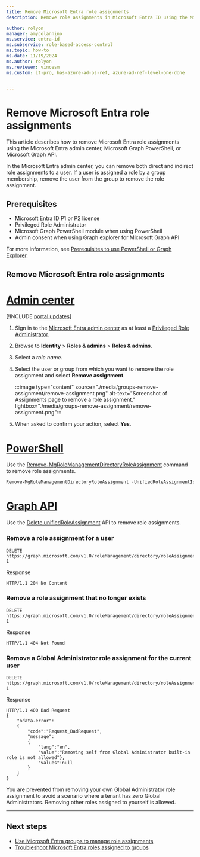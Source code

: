 ```yaml
---
title: Remove Microsoft Entra role assignments
description: Remove role assignments in Microsoft Entra ID using the Microsoft Entra admin center, Microsoft Graph PowerShell, or Microsoft Graph API.

author: rolyon
manager: amycolannino
ms.service: entra-id
ms.subservice: role-based-access-control
ms.topic: how-to
ms.date: 11/19/2024
ms.author: rolyon
ms.reviewer: vincesm
ms.custom: it-pro, has-azure-ad-ps-ref, azure-ad-ref-level-one-done


---
```


# Remove Microsoft Entra role assignments

This article describes how to remove Microsoft Entra role assignments using the Microsoft Entra admin center, Microsoft Graph PowerShell, or Microsoft Graph API.

In the Microsoft Entra admin center, you can remove both direct and indirect role assignments to a user. If a user is assigned a role by a group membership, remove the user from the group to remove the role assignment.

## Prerequisites

- Microsoft Entra ID P1 or P2 license
- Privileged Role Administrator
- Microsoft Graph PowerShell module when using PowerShell
- Admin consent when using Graph explorer for Microsoft Graph API

For more information, see [Prerequisites to use PowerShell or Graph Explorer](prerequisites.md).

## Remove Microsoft Entra role assignments

# [Admin center](#tab/admin-center)

[!INCLUDE [portal updates](~/includes/portal-update.md)]

1. Sign in to the [Microsoft Entra admin center](https://entra.microsoft.com) as at least a [Privileged Role Administrator](~/identity/role-based-access-control/permissions-reference.md#privileged-role-administrator).

1. Browse to **Identity** > **Roles & admins** > **Roles & admins**.

1. Select a *role name*.

1. Select the user or group from which you want to remove the role assignment and select **Remove assignment**.

	:::image type="content" source="./media/groups-remove-assignment/remove-assignment.png" alt-text="Screenshot of Assignments page to remove a role assignment." lightbox="./media/groups-remove-assignment/remove-assignment.png":::

1. When asked to confirm your action, select **Yes**.

# [PowerShell](#tab/ms-powershell)

Use the [Remove-MgRoleManagementDirectoryRoleAssignment](/powershell/module/microsoft.graph.identity.governance/remove-mgrolemanagementdirectoryroleassignment) command to remove role assignments.

```powershell
Remove-MgRoleManagementDirectoryRoleAssignment -UnifiedRoleAssignmentId $roleAssignment.Id
```

# [Graph API](#tab/ms-graph)

Use the [Delete unifiedRoleAssignment](/graph/api/unifiedroleassignment-delete) API to remove role assignments.

### Remove a role assignment for a user

```http
DELETE https://graph.microsoft.com/v1.0/roleManagement/directory/roleAssignments/lAPpYvVpN0KRkAEhdxReEJC2sEqbR_9Hr48lds9SGHI-1
```

Response

```http
HTTP/1.1 204 No Content
```

### Remove a role assignment that no longer exists

```http
DELETE https://graph.microsoft.com/v1.0/roleManagement/directory/roleAssignments/lAPpYvVpN0KRkAEhdxReEJC2sEqbR_9Hr48lds9SGHI-1
```

Response

```http
HTTP/1.1 404 Not Found
```

### Remove a Global Administrator role assignment for the current user

```http
DELETE https://graph.microsoft.com/v1.0/roleManagement/directory/roleAssignments/lAPpYvVpN0KRkAEhdxReEJC2sEqbR_9Hr48lds9SGHI-1
```

Response

```http
HTTP/1.1 400 Bad Request
{
    "odata.error":
    {
        "code":"Request_BadRequest",
        "message":
        {
            "lang":"en",
            "value":"Removing self from Global Administrator built-in role is not allowed"},
            "values":null
        }
    }
}
```

You are prevented from removing your own Global Administrator role assignment to avoid a scenario where a tenant has zero Global Administrators. Removing other roles assigned to yourself is allowed.

---

## Next steps

- [Use Microsoft Entra groups to manage role assignments](groups-concept.md)
- [Troubleshoot Microsoft Entra roles assigned to groups](groups-faq-troubleshooting.yml)
